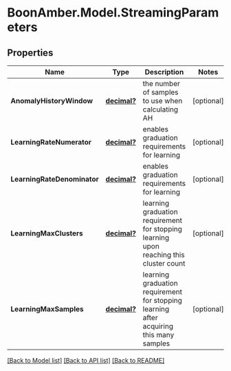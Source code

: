 # BoonAmber.Model.StreamingParameters
## Properties

Name | Type | Description | Notes
------------ | ------------- | ------------- | -------------
**AnomalyHistoryWindow** | [**decimal?**](BigDecimal.md) | the number of samples to use when calculating AH | [optional] 
**LearningRateNumerator** | [**decimal?**](BigDecimal.md) | enables graduation requirements for learning | [optional] 
**LearningRateDenominator** | [**decimal?**](BigDecimal.md) | enables graduation requirements for learning | [optional] 
**LearningMaxClusters** | [**decimal?**](BigDecimal.md) | learning graduation requirement for stopping learning upon reaching this cluster count | [optional] 
**LearningMaxSamples** | [**decimal?**](BigDecimal.md) | learning graduation requirement for stopping learning after acquiring this many samples | [optional] 

[[Back to Model list]](../README.md#documentation-for-models) [[Back to API list]](../README.md#documentation-for-api-endpoints) [[Back to README]](../README.md)

